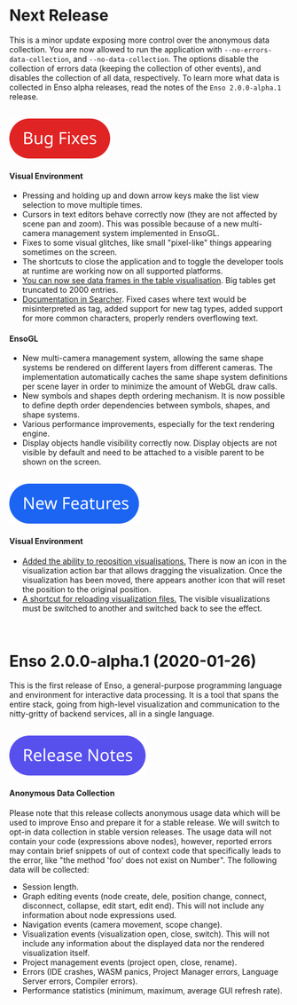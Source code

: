 # Next Release
This is a minor update exposing more control over the anonymous data collection. You are now allowed 
to run the application with `--no-errors-data-collection`, and `--no-data-collection`. The options 
disable the collection of errors data (keeping the collection of other events), and disables the 
collection of all data, respectively. To learn more what data is collected in Enso alpha releases, 
read the notes of the `Enso 2.0.0-alpha.1` release.

<br/>![Bug Fixes](/docs/assets/tags/bug_fixes.svg)

#### Visual Environment
- Pressing and holding up and down arrow keys make the list view selection to move multiple times.
- Cursors in text editors behave correctly now (they are not affected by scene pan and zoom). This
  was possible because of a new multi-camera management system implemented in EnsoGL.
- Fixes to some visual glitches, like small "pixel-like" things appearing sometimes on the screen.
- The shortcuts to close the application and to toggle the developer tools at runtime are working
  now on all supported platforms.
- [You can now see data frames in the table visualisation][1181]. Big tables get truncated to 2000 
  entries.
- [Documentation in Searcher][1098]. Fixed cases where text would be misinterpreted as tag, added
  support for new tag types, added support for more common characters, properly renders overflowing
  text.
  
#### EnsoGL
- New multi-camera management system, allowing the same shape systems be rendered on different 
  layers from different cameras. The implementation automatically caches the same shape system
  definitions per scene layer in order to minimize the amount of WebGL draw calls.
- New symbols and shapes depth ordering mechanism. It is now possible to define depth order 
  dependencies between symbols, shapes, and shape systems.
- Various performance improvements, especially for the text rendering engine.
- Display objects handle visibility correctly now. Display objects are not visible by default and 
  need to be attached to a visible parent to be shown on the screen.

<br/>![New Features](/docs/assets/tags/new_features.svg)

#### Visual Environment
- [Added the ability to reposition visualisations.][1096] There is now an icon in the visualization 
  action bar that allows dragging the visualization. Once the visualization has been moved, there 
  appears another icon that will reset the position to the original position.
- [A shortcut for reloading visualization files.][1190] The visible visualizations must be switched 
  to another and switched back to see the effect.

[1096]: https://github.com/enso-org/ide/pull/1172
[1098]: https://github.com/enso-org/ide/pull/1098
[1181]: https://github.com/enso-org/ide/pull/1181
[1190]: https://github.com/enso-org/ide/pull/1190
<br/>



# Enso 2.0.0-alpha.1 (2020-01-26)
This is the first release of Enso, a general-purpose programming language and environment for 
interactive data processing. It is a tool that spans the entire stack, going from high-level 
visualization and communication to the nitty-gritty of backend services, all in a single language.

<br/>![Release Notes](/docs/assets/tags/release_notes.svg)

#### Anonymous Data Collection
Please note that this release collects anonymous usage data which will be used to improve Enso and 
prepare it for a stable release. We will switch to opt-in data collection in stable version 
releases. The usage data will not contain your code (expressions above nodes), however, reported 
errors may contain brief snippets of out of context code that specifically leads to the error, like 
"the method 'foo' does not exist on Number". The following data will be collected:
- Session length.
- Graph editing events (node create, dele, position change, connect, disconnect, collapse, edit 
  start, edit end). This will not include any information about node expressions used.
- Navigation events (camera movement, scope change).
- Visualization events (visualization open, close, switch). This will not include any information 
  about the displayed data nor the rendered visualization itself.
- Project management events (project open, close, rename).
- Errors (IDE crashes, WASM panics, Project Manager errors, Language Server errors, Compiler 
  errors).
- Performance statistics (minimum, maximum, average GUI refresh rate).
